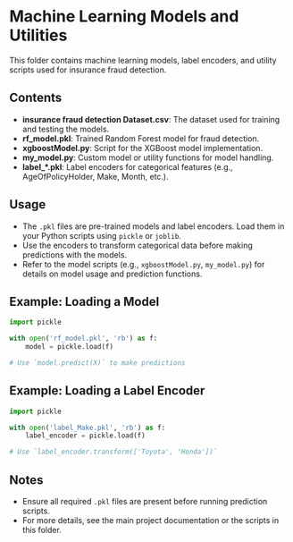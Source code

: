 # Machine Learning Models and Utilities

This folder contains machine learning models, label encoders, and utility scripts used for insurance fraud detection.

## Contents

- **insurance fraud detection Dataset.csv**: The dataset used for training and testing the models.
- **rf_model.pkl**: Trained Random Forest model for fraud detection.
- **xgboostModel.py**: Script for the XGBoost model implementation.
- **my_model.py**: Custom model or utility functions for model handling.
- **label_*.pkl**: Label encoders for categorical features (e.g., AgeOfPolicyHolder, Make, Month, etc.).

## Usage

- The `.pkl` files are pre-trained models and label encoders. Load them in your Python scripts using `pickle` or `joblib`.
- Use the encoders to transform categorical data before making predictions with the models.
- Refer to the model scripts (e.g., `xgboostModel.py`, `my_model.py`) for details on model usage and prediction functions.

## Example: Loading a Model

```python
import pickle

with open('rf_model.pkl', 'rb') as f:
    model = pickle.load(f)

# Use `model.predict(X)` to make predictions
```

## Example: Loading a Label Encoder

```python
import pickle

with open('label_Make.pkl', 'rb') as f:
    label_encoder = pickle.load(f)

# Use `label_encoder.transform(['Toyota', 'Honda'])`
```

## Notes
- Ensure all required `.pkl` files are present before running prediction scripts.
- For more details, see the main project documentation or the scripts in this folder. 